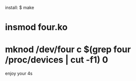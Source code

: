 install:
$ make
# insmod four.ko
# mknod /dev/four c $(grep four /proc/devices | cut -f1) 0

enjoy your 4s
